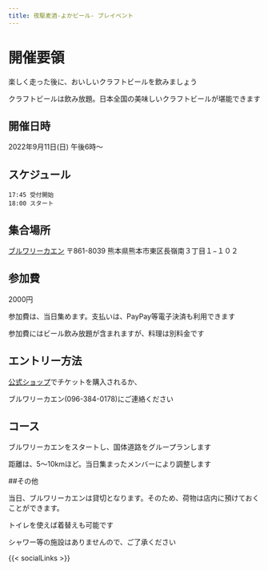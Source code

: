 ```yaml
---
title: 夜駆麦酒-よかビール- プレイベント
---
```


#  開催要領

楽しく走った後に、おいしいクラフトビールを飲みましょう

クラフトビールは飲み放題。日本全国の美味しいクラフトビールが堪能できます

## 開催日時

2022年9月11日(日) 午後6時〜
    
## スケジュール
    17:45 受付開始
    18:00 スタート

## 集合場所

[ブルワリーカエン](https://g.page/kaen-kumamoto?share)
〒861-8039 熊本県熊本市東区長嶺南３丁目１−１０２

## 参加費

2000円

参加費は、当日集めます。支払いは、PayPay等電子決済も利用できます

参加費にはビール飲み放題が含まれますが、料理は別料金です

## エントリー方法

[公式ショップ](https://last-dragon-ultra.stores.jp/items/6307eb715b9b75705cbb1b51)でチケットを購入されるか、

ブルワリーカエン(096-384-0178)にご連絡ください

## コース
ブルワリーカエンをスタートし、国体道路をグループランします

距離は、5〜10kmほど。当日集まったメンバーにより調整します

##その他

当日、ブルワリーカエンは貸切となります。そのため、荷物は店内に預けておくことができます。

トイレを使えば着替えも可能です

シャワー等の施設はありませんので、ご了承ください

{{< socialLinks >}}
